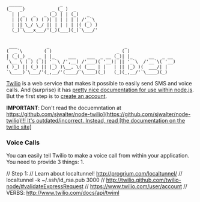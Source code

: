 
	 _____              _                                          
	(_   _)          _ (_ )  _                                     
	  | | _   _   _ (_) | | (_)   _                                
	  | |( ) ( ) ( )| | | | | | /'_`\                              
	  | || \_/ \_/ || | | | | |( (_) )                             
	  (_)`\___x___/'(_)(___)(_)`\___/'                             
	                                                               
	                                                               
	 ___           _                            _                  
	(  _`\        ( )                        _ ( )                 
	| (_(_) _   _ | |_     ___    ___  _ __ (_)| |_      __   _ __ 
	`\__ \ ( ) ( )| '_`\ /',__) /'___)( '__)| || '_`\  /'__`\( '__)
	( )_) || (_) || |_) )\__, \( (___ | |   | || |_) )(  ___/| |   
	`\____)`\___/'(_,__/'(____/`\____)(_)   (_)(_,__/'`\____)(_)   
	                                                               
                                                               

[Twilio](http://www.twilio.com/) is a web service that makes it possible to easily send SMS and voice calls. And (surprise) it has [pretty nice documentation for use within node.js](http://twilio.github.com/twilio-node/). But the first step is to [create an account](https://www.twilio.com/try-twilio).

**IMPORTANT**:  Don't read the docuemntation at [https://github.com/sjwalter/node-twilio](https://github.com/sjwalter/node-twilio)!!! It's outdated/incorrect.  Instead, read [the documentation on the twilio site]](http://twilio.github.com/twilio-node/)

### Voice Calls

You can easily tell Twilio to make a voice call from within your application.  You need to provide 3 things:
1. 

// Step 1:
// Learn about localtunnel!  http://progrium.com/localtunnel/
// localtunnel -k ~/.ssh/id_rsa.pub 3000
// http://twilio.github.com/twilio-node/#validateExpressRequest
// https://www.twilio.com/user/account
// VERBS: http://www.twilio.com/docs/api/twiml